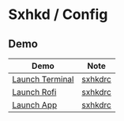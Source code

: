 
# Sxhkd / Config

## Demo

| Demo | Note |
| --- | --- |
| [Launch Terminal](terminal/basic) | [sxhkdrc](terminal/basic/sxhkdrc) |
| [Launch Rofi](rofi/basic)         | [sxhkdrc](rofi/basic/sxhkdrc)     |
| [Launch App](app/basic)           | [sxhkdrc](app/basic/sxhkdrc)      |
